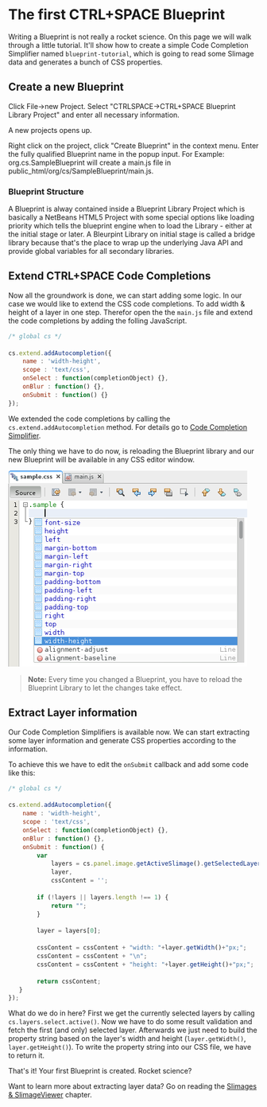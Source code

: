 # The first CTRL+SPACE Blueprint

Writing a Blueprint is not really a rocket science. On this page we will walk through a little tutorial. It'll show
how to create a simple Code Completion Simplifier named `blueprint-tutorial`, which is going to read some Slimage data and generates a bunch of
CSS properties.

## Create a new Blueprint

Click File->new Project. Select "CTRLSPACE->CTRL+SPACE Blueprint Library Project" and enter all necessary information. 

A new projects opens up.

Right click on the project, click "Create Blueprint" in the context menu.
Enter the fully qualified Blueprint name in the popup input.
For Example: org.cs.SampleBlueprint will create a main.js file in public_html/org/cs/SampleBlueprint/main.js.

### Blueprint Structure

A Blueprint is alway contained inside a Blueprint Library Project which is basically a NetBeans HTML5 Project with some special options like loading priority which tells the blueprint engine when to load the Library - either at the initial stage or later. A Bleurpint Library on initial stage is called a bridge library because that's the place to wrap up the underlying Java API and provide global variables for all secondary libraries.

## Extend CTRL+SPACE Code Completions

Now all the groundwork is done, we can start adding some logic. In our case we would like to extend the CSS code completions.
To add width & height of a layer in one step. Therefor open the the `main.js` file and extend the code completions by adding
the folling JavaScript.
 
```javascript
/* global cs */

cs.extend.addAutocompletion({
    name : 'width-height',
    scope : 'text/css',
    onSelect : function(completionObject) {},
    onBlur : function() {},
    onSubmit : function() {}
});
```

We extended the code completions by calling the `cs.extend.addAutocompletion` method. For details go to [Code Completion Simplifier](/en/developer/code_completion_simplifiers.md).

The only thing we have to do now, is reloading the Blueprint library and our new Blueprint will be available in any CSS
editor window. 

![First CTRL+SPACE Blueprint - code completion](/images/first_blueprint_code_completion_available.png "First CTRL+SPACE Blueprint - code completion")

> **Note:** Every time you changed a Blueprint, you have to reload the Blueprint Library to let the changes take effect.

## Extract Layer information

Our Code Completion Simplifiers is available now. We can start extracting some layer information and generate CSS properties
according to the information.

To achieve this we have to edit the `onSubmit` callback and add some code like this:

```javascript
/* global cs */

cs.extend.addAutocompletion({
    name : 'width-height',
    scope : 'text/css',
    onSelect : function(completionObject) {},
    onBlur : function() {},
    onSubmit : function() {
        var
            layers = cs.panel.image.getActiveSlimage().getSelectedLayers(),
            layer,
            cssContent = '';
        
        if (!layers || layers.length !== 1) {
            return "";
        }

        layer = layers[0];

        cssContent = cssContent + "width: "+layer.getWidth()+"px;";
        cssContent = cssContent + "\n";
        cssContent = cssContent + "height: "+layer.getHeight()+"px;";

        return cssContent;
   }
});
```

What do we do in here? First we get the currently selected layers by calling `cs.layers.select.active()`. Now we have to do some
result validation and fetch the first (and only) selected layer. Afterwards we just need to build the property string based on the
layer's width and height (`layer.getWidth()`, `layer.getHeight()`). To write the property string into our CSS file, we have
to return it.

That's it! Your first Blueprint is created. Rocket science?

Want to learn more about extracting layer data? Go on reading the [Slimages & SlimageViewer](/en/developer/slimages_and_slimage_viewer.md)
chapter.
